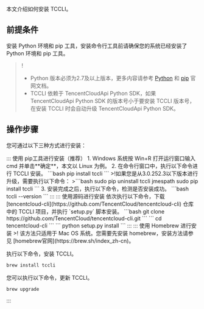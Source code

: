 本文介绍如何安装 TCCLI。

## 前提条件

安装 Python 环境和 pip 工具，安装命令行工具前请确保您的系统已经安装了 Python 环境和 pip 工具。

>!
>- Python 版本必须为2.7及以上版本，更多内容请参考 [Python](https://www.python.org/) 和 [pip](https://pypi.org/project/pip/) 官网文档。
>- TCCLI 依赖于 TencentCloudApi Python SDK，如果 TencentCloudApi Python SDK 的版本号小于要安装 TCCLI 版本号，在安装 TCCLI 时会自动升级 TencentCloudApi Python SDK。
>



## 操作步骤
您可通过以下三种方式进行安装：

<dx-tabs>
::: 使用 pip工具进行安装（推荐）
1. Windows 系统按 Win+R 打开运行窗口输入 cmd 并单击**确定**，本文以 Linux 为例。
2. 在命令行窗口中，执行以下命令进行 TCCLI 安装。
```bash
pip install tccli
```
>!如果您是从3.0.252.3以下版本进行升级，需要执行以下命令：
>```bash
sudo pip uninstall tccli jmespath
sudo pip install tccli
```
3. 安装完成之后，执行以下命令，检测是否安装成功。
```bash
tccli --version
```
:::
::: 使用源码进行安装
依次执行以下命令，下载 [tencentcloud-cli](https://github.com/TencentCloud/tencentcloud-cli) 仓库中的 TCCLI 项目，并执行 `setup.py` 脚本安装。
```bash
git clone https://github.com/TencentCloud/tencentcloud-cli.git
```
```
cd tencentcloud-cli
```
```
python setup.py install
```
:::
::: 使用 Homebrew 进行安装
>! 该方法只适用于 Mac OS 系统。您需要先安装 homebrew，安装方法请参见 [homebrew官网](https://brew.sh/index_zh-cn)。

执行以下命令，安装 TCCLI。
```bash
brew install tccli
```
您可以执行以下命令，更新 TCCLI。
```bash
brew upgrade
```
:::
</dx-tabs>

